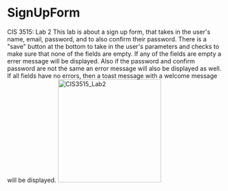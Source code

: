 # SignUpForm
CIS 3515: Lab 2
This lab is about a sign up form, that takes in the user's name, email, password, and to also confirm their password. There is a "save" button at the bottom to take in the 
user's parameters and checks to make sure that none of the fields are empty. If any of the fields are empty a errer message will be displayed. Also if the password and
confirm password are not the same an error message will also be displayed as well. If all fields have no errors, then a toast message with a welcome message will be displayed.
<img width="239" alt="CIS3515_Lab2" src="https://user-images.githubusercontent.com/90350035/134346653-a03d33ff-6a49-4255-a367-3a7c00f83b58.PNG">
